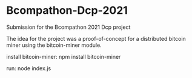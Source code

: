 # Bcompathon-Dcp-2021
Submission for the Bcompathon 2021 Dcp project

The idea for the project was a proof-of-concept for a distributed bitcoin miner using the bitcoin-miner module.

install bitcoin-miner: npm install bitcoin-miner

run: node index.js

